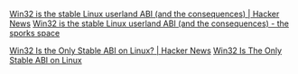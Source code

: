 
[Win32 is the stable Linux userland ABI (and the consequences) | Hacker News](https://news.ycombinator.com/item?id=30490570)
[Win32 is the stable Linux userland ABI (and the consequences) - the sporks space](https://sporks.space/2022/02/27/win32-is-the-stable-linux-userland-abi-and-the-consequences/)

[Win32 Is the Only Stable ABI on Linux? | Hacker News](https://news.ycombinator.com/item?id=32471624)
[Win32 Is The Only Stable ABI on Linux](https://blog.hiler.eu/win32-the-only-stable-abi/)
